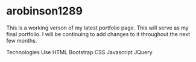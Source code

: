 # arobinson1289

This is a working verson of my latest portfolio page. This will serve as my final portfolio. I will be continuing to add changes to it throughout the next few months. 

Technologies Use
HTML
Bootstrap
CSS
Javascript
JQuery
